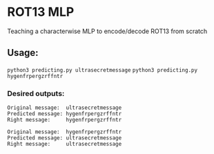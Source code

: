 # ROT13 MLP
Teaching a characterwise MLP to encode/decode ROT13 from scratch

## Usage:

`python3 predicting.py ultrasecretmessage`
`python3 predicting.py hygenfrpergzrffntr`

### Desired outputs:
```
Original message:  ultrasecretmessage
Predicted message: hygenfrpergzrffntr
Right message:	   hygenfrpergzrffntr
```

```
Original message:  hygenfrpergzrffntr
Predicted message: ultrasecretmessage
Right message:	   ultrasecretmessage
```
